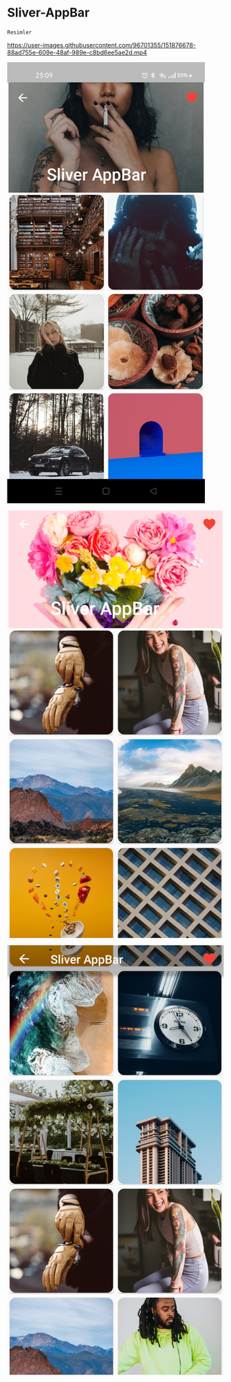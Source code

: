 # Sliver-AppBar
`Resimler`




https://user-images.githubusercontent.com/96701355/151876678-88ad755e-609e-48af-989e-c8bd6ee5ae2d.mp4





![image remove](https://github.com/Burak-58-Cicek/Sliver-AppBar/blob/main/resimler/sliver2.jpg)

![image remove](https://raw.githubusercontent.com/Burak-58-Cicek/Sliver-AppBar/main/resimler/sliver4.jpg)


![image remove](https://raw.githubusercontent.com/Burak-58-Cicek/Sliver-AppBar/main/resimler/sliver1.jpg)






